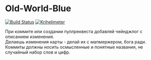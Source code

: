 # Old-World-Blue
[![Build Status](https://travis-ci.org/MeteorsDetected/Old-World-Blues.svg?branch=master)](https://travis-ci.org/MeteorsDetected/Old-World-Blues?branch=master) 
[![Krihelimeter](http://www.krihelinator.xyz/badge/MeteorsDetected/Old-World-Blues)](http://www.krihelinator.xyz/repositories/MeteorsDetected/Old-World-Blues)

При коммите или создании пуллреквеста добавляй чейнджлог с описанием изменения.
<br>Делаешь изменения карты - делай их с мапмержером, бога ради. 
<br>Коммиты должны носить осмысленные и понятные названия, не случайный набор слов и цифр.  

